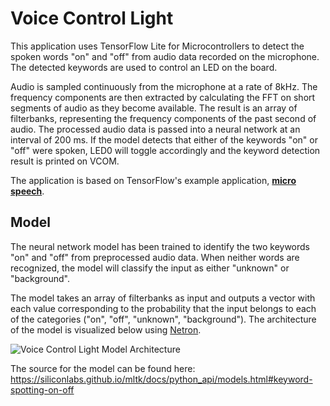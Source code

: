 # Voice Control Light
This application uses TensorFlow Lite for Microcontrollers to detect the spoken words "on" and "off" from audio data recorded on the microphone. The detected keywords are used to control an LED on the board. 

Audio is sampled continuously from the microphone at a rate of 8kHz. The
frequency components are then extracted by calculating the FFT on short segments
of audio as they become available. The result is an array of filterbanks,
representing the frequency components of the past second of audio. The processed
audio data is passed into a neural network at an interval of 200 ms. If the
model detects that either of the keywords "on" or "off" were spoken, LED0 will
toggle accordingly and the keyword detection result is printed on VCOM.

The application is based on TensorFlow's example application, **[micro speech](https://github.com/tensorflow/tensorflow/tree/v2.3.1/tensorflow/lite/micro/examples/micro_speech)**.

## Model  
The neural network model has been trained to identify the two keywords "on" and
"off" from preprocessed audio data. When neither words are recognized, the model
will classify the input as either "unknown" or "background". 

The model takes an array of filterbanks as input and outputs a vector with each
value corresponding to the probability that the input belongs to each of the
categories ("on", "off", "unknown", "background"). The architecture of the model
is visualized below using [Netron](https://github.com/lutzroeder/netron).

![Voice Control Light Model Architecture](keyword_detection_model.png "Voice Control Light Model Architecture")

The source for the model can be found here: https://siliconlabs.github.io/mltk/docs/python_api/models.html#keyword-spotting-on-off
